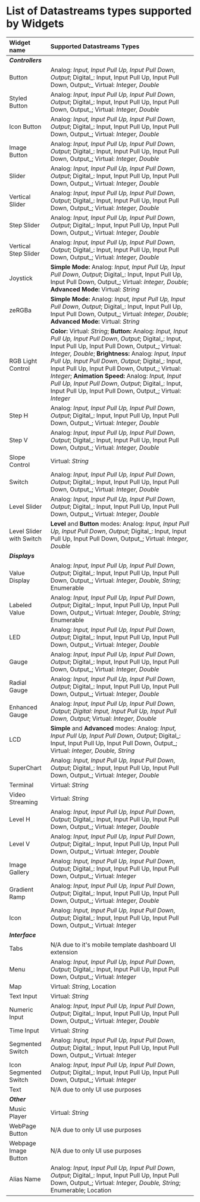 # List of Datastreams types supported by Widgets

| **Widget name** | **Supported Datastreams Types** |
| :--- | :--- |
| _**Controllers**_ |  |
| Button | Analog: _Input, Input Pull Up, Input Pull Down_, _Output_;  Digital_: Input, Input Pull Up, Input Pull Down, Output;_  Virtual: _Integer, Double_ |
| Styled Button | Analog: _Input, Input Pull Up, Input Pull Down_, _Output_;  Digital_: Input, Input Pull Up, Input Pull Down, Output_;  Virtual: _Integer, Double_ |
| Icon Button | Analog: _Input, Input Pull Up, Input Pull Down_, _Output_;  Digital_: Input, Input Pull Up, Input Pull Down, Output_;  Virtual: _Integer, Double_ |
| Image Button | Analog: _Input, Input Pull Up, Input Pull Down_, _Output_;  Digital_: Input, Input Pull Up, Input Pull Down, Output_;  Virtual: _Integer, Double_ |
| Slider | Analog: _Input, Input Pull Up, Input Pull Down_, _Output_;  Digital_: Input, Input Pull Up, Input Pull Down, Output_;  Virtual: _Integer, Double_ |
| Vertical Slider | Analog: _Input, Input Pull Up, Input Pull Down_, _Output_;  Digital_: Input, Input Pull Up, Input Pull Down, Output_;  Virtual: _Integer, Double_ |
| Step Slider | Analog: _Input, Input Pull Up, Input Pull Down_, _Output_;  Digital_: Input, Input Pull Up, Input Pull Down, Output_;  Virtual: _Integer, Double_ |
| Vertical Step Slider | Analog: _Input, Input Pull Up, Input Pull Down_, _Output_;  Digital_: Input, Input Pull Up, Input Pull Down, Output_;  Virtual: _Integer, Double_ |
| Joystick | **Simple Mode:**  Analog: _Input, Input Pull Up, Input Pull Down_, _Output_;  Digital_: Input, Input Pull Up, Input Pull Down, Output_;  Virtual: _Integer, Double_;  **Advanced Mode:**  Virtual: _String_ |
| zeRGBa | **Simple Mode:**  Analog: _Input, Input Pull Up, Input Pull Down_, _Output_;  Digital_: Input, Input Pull Up, Input Pull Down, Output_;  Virtual: _Integer, Double_;  **Advanced Mode:**  Virtual: _String_ |
| RGB Light Control | **Color:**  Virtual: _String_;  **Button:**  Analog: _Input, Input Pull Up, Input Pull Down_, _Output_;  Digital_: Input, Input Pull Up, Input Pull Down, Output_;  Virtual: _Integer, Double_;  **Brightness:**  Analog: _Input, Input Pull Up, Input Pull Down_, _Output_;  Digital_: Input, Input Pull Up, Input Pull Down, Output_;  Virtual: _Integer_;  **Animation Speed:**  Analog: _Input, Input Pull Up, Input Pull Down_, _Output_;  Digital_: Input, Input Pull Up, Input Pull Down, Output_;  Virtual: _Integer_ |
| Step H | Analog: _Input, Input Pull Up, Input Pull Down_, _Output_;  Digital_: Input, Input Pull Up, Input Pull Down, Output_;  Virtual: _Integer, Double_ |
| Step V | Analog: _Input, Input Pull Up, Input Pull Down_, _Output_;  Digital_: Input, Input Pull Up, Input Pull Down, Output_;  Virtual: _Integer, Double_ |
| Slope Control | Virtual: _String_ |
| Switch | Analog: _Input, Input Pull Up, Input Pull Down_, _Output_;  Digital_: Input, Input Pull Up, Input Pull Down, Output_;  Virtual: _Integer, Double_ |
| Level Slider | Analog: _Input, Input Pull Up, Input Pull Down_, _Output_;  Digital_: Input, Input Pull Up, Input Pull Down, Output_;  Virtual: _Integer, Double_ |
| Level Slider with Switch | **Level** and **Button** modes:  Analog: _Input, Input Pull Up, Input Pull Down_, _Output_;  Digital_: Input, Input Pull Up, Input Pull Down, Output_;  Virtual: _Integer, Double_ |
| _**Displays**_ |  |
| Value Display | Analog: _Input, Input Pull Up, Input Pull Down_, _Output_;  Digital_: Input, Input Pull Up, Input Pull Down, Output_;  Virtual: _Integer, Double, String_;  Enumerable |
| Labeled Value | Analog: _Input, Input Pull Up, Input Pull Down_, _Output_;  Digital_: Input, Input Pull Up, Input Pull Down, Output_;  Virtual: _Integer, Double, String_;  Enumerable |
| LED | Analog: _Input, Input Pull Up, Input Pull Down_, _Output_;  Digital_: Input, Input Pull Up, Input Pull Down, Output_;  Virtual: _Integer, Double_ |
| Gauge | Analog: _Input, Input Pull Up, Input Pull Down_, _Output_;  Digital_: Input, Input Pull Up, Input Pull Down, Output_;  Virtual: _Integer, Double_ |
| Radial Gauge | Analog: _Input, Input Pull Up, Input Pull Down_, _Output_;  Digital_: Input, Input Pull Up, Input Pull Down, Output_;  Virtual: _Integer, Double_ |
| Enhanced Gauge | Analog: _Input, Input Pull Up, Input Pull Down_, _Output_;  _Digital: Input, Input Pull Up, Input Pull Down, Output_;  Virtual: _Integer, Double_ |
| LCD | **Simple** and **Advanced** modes:  Analog: _Input, Input Pull Up, Input Pull Down_, _Output_; Digital_: Input, Input Pull Up, Input Pull Down, Output_;  Virtual: _Integer, Double, String_ |
| SuperChart | Analog: _Input, Input Pull Up, Input Pull Down_, _Output_;  Digital_: Input, Input Pull Up, Input Pull Down, Output_;  Virtual: _Integer, Double_ |
| Terminal | Virtual: _String_ |
| Video Streaming | Virtual: _String_ |
| Level H | Analog: _Input, Input Pull Up, Input Pull Down_, _Output_;  Digital_: Input, Input Pull Up, Input Pull Down, Output_;  Virtual: _Integer, Double_ |
| Level V | Analog: _Input, Input Pull Up, Input Pull Down_, _Output_;  Digital_: Input, Input Pull Up, Input Pull Down, Output_;  Virtual: _Integer, Double_ |
| Image Gallery | Analog: _Input, Input Pull Up, Input Pull Down_, _Output_;  Digital_: Input, Input Pull Up, Input Pull Down, Output_;  Virtual: _Integer_ |
| Gradient Ramp | Analog: _Input, Input Pull Up, Input Pull Down_, _Output_;  Digital_: Input, Input Pull Up, Input Pull Down, Output_;  Virtual: _Integer, Double_ |
| Icon | Analog: _Input, Input Pull Up, Input Pull Down_, _Output_;  Digital_: Input, Input Pull Up, Input Pull Down, Output_;  Virtual: _Integer_ |
| _**Interface**_ |  |
| Tabs | N/A due to it's mobile template dashboard UI extension |
| Menu | Analog: _Input, Input Pull Up, Input Pull Down_, _Output_;  Digital_: Input, Input Pull Up, Input Pull Down, Output_;  Virtual: _Integer_ |
| Map | Virtual: _String_, Location |
| Text Input | Virtual: _String_ |
| Numeric Input | Analog: _Input, Input Pull Up, Input Pull Down_, _Output_;  Digital_: Input, Input Pull Up, Input Pull Down, Output_;  Virtual: _Integer, Double_ |
| Time Input | Virtual: _String_ |
| Segmented Switch | Analog: _Input, Input Pull Up, Input Pull Down_, _Output_;  Digital_: Input, Input Pull Up, Input Pull Down, Output_;  Virtual: _Integer_ |
| Icon Segmented Switch | Analog: _Input, Input Pull Up, Input Pull Down_, _Output_;  Digital_: Input, Input Pull Up, Input Pull Down, Output_;  Virtual: _Integer_ |
| Text | N/A due to only UI use purposes |
| _**Other**_ |  |
| Music Player | Virtual: _String_ |
| WebPage Button | N/A due to only UI use purposes |
| Webpage Image Button | N/A due to only UI use purposes |
| Alias Name | Analog: _Input, Input Pull Up, Input Pull Down_, _Output_;  Digital_: Input, Input Pull Up, Input Pull Down, Output_;  Virtual: _Integer, Double, String_;  Enumerable;  Location |

